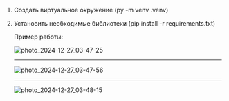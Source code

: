 1. Создать виртуальное окружение (py -m venv .venv)
2. Установить необходимые библиотеки (pip install -r requirements.txt)

   Пример работы:

   ![photo_2024-12-27_03-47-25](https://github.com/user-attachments/assets/4cc379f5-e76d-45d1-bc24-90bb4f679fcb)
   <hr>
   
   ![photo_2024-12-27_03-47-56](https://github.com/user-attachments/assets/0d57b4ec-309d-4bc7-a108-c83c89972e45)
   <hr>
   
   ![photo_2024-12-27_03-48-15](https://github.com/user-attachments/assets/a03b5b41-e618-44e1-988a-44ad67aa139d)
